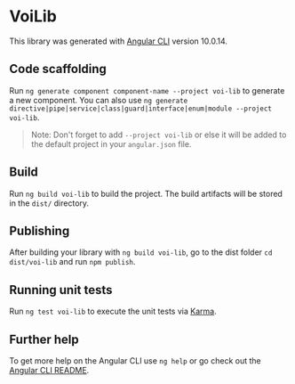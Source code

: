 # VoiLib

This library was generated with [Angular CLI](https://github.com/angular/angular-cli) version 10.0.14.

## Code scaffolding

Run `ng generate component component-name --project voi-lib` to generate a new component. You can also use `ng generate directive|pipe|service|class|guard|interface|enum|module --project voi-lib`.
> Note: Don't forget to add `--project voi-lib` or else it will be added to the default project in your `angular.json` file. 

## Build

Run `ng build voi-lib` to build the project. The build artifacts will be stored in the `dist/` directory.

## Publishing

After building your library with `ng build voi-lib`, go to the dist folder `cd dist/voi-lib` and run `npm publish`.

## Running unit tests

Run `ng test voi-lib` to execute the unit tests via [Karma](https://karma-runner.github.io).

## Further help

To get more help on the Angular CLI use `ng help` or go check out the [Angular CLI README](https://github.com/angular/angular-cli/blob/master/README.md).

